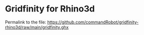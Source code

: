 # Gridfinity for Rhino3d

Permalink to the file: https://github.com/commandRobot/gridfinity-rhino3d/raw/main/gridfinity.ghx
